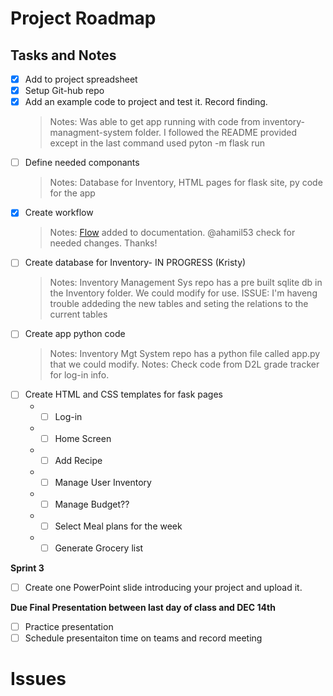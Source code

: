 
# Project Roadmap

##  Tasks and Notes
- [x] Add to project spreadsheet
- [x] Setup Git-hub repo
- [x] Add an example code to project and test it. Record finding.
  > Notes: Was able to get app running with code from inventory-managment-system folder. I followed the README provided except in the last command used pyton -m flask run
- [ ] Define needed componants
  > Notes: Database for Inventory, HTML pages for flask site, py code for the app
- [x] Create workflow
  > Notes: [Flow](meal_pallner_flow.vsdx) added to documentation. @ahamil53 check for needed changes. Thanks!
- [ ] Create database for Inventory- IN PROGRESS (Kristy) 
  > Notes: Inventory Management Sys repo has a pre built sqlite db in the Inventory folder. We could modify for use. 
  >ISSUE: I'm haveng trouble addeding the new tables and seting the relations to the current tables
- [ ] Create app python code
  > Notes: Inventory Mgt System repo has a python file called app.py that we could modify.
  > Notes: Check code from D2L grade tracker for log-in info. 
- [ ] Create HTML and CSS templates for fask pages
  - - [ ] Log-in
  - - [ ] Home Screen
  - - [ ] Add Recipe 
  - - [ ] Manage User Inventory
  - - [ ] Manage Budget??
  - - [ ] Select Meal plans for the week
  - - [ ] Generate Grocery list
 
**Sprint 3**
- [ ] Create one PowerPoint slide introducing your project and upload it.

**Due Final Presentation between last day of class and DEC 14th**
- [ ] Practice presentation 
- [ ] Schedule presentaiton time on teams and record meeting

# Issues


